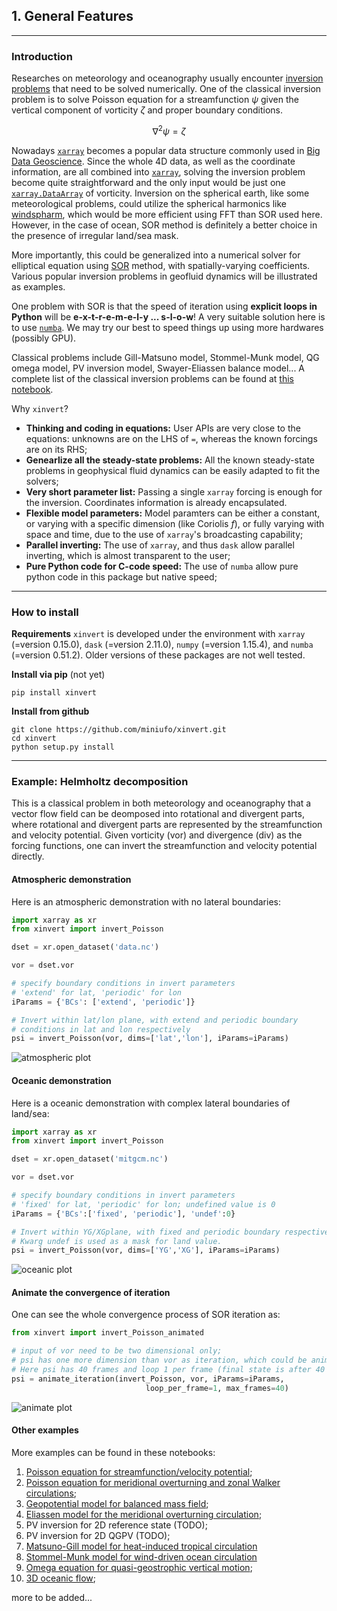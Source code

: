 ## 1. General Features


------------------
### Introduction

Researches on meteorology and oceanography usually encounter [inversion problems](https://doi.org/10.1017/CBO9780511629570) that need to be solved numerically.  One of the classical inversion problem is to solve Poisson equation for a streamfunction $\psi$ given the vertical component of vorticity $\zeta$ and proper boundary conditions.

$$\nabla^2\psi=\zeta$$

Nowadays [`xarray`](http://xarray.pydata.org/en/stable/) becomes a popular data structure commonly used in [Big Data Geoscience](https://pangeo.io/).  Since the whole 4D data, as well as the coordinate information, are all combined into [`xarray`](http://xarray.pydata.org/en/stable/), solving the inversion problem become quite straightforward and the only input would be just one [`xarray.DataArray`](http://xarray.pydata.org/en/stable/) of vorticity.  Inversion on the spherical earth, like some meteorological problems, could utilize the spherical harmonics like [windspharm](https://github.com/ajdawson/windspharm), which would be more efficient using FFT than SOR used here.  However, in the case of ocean, SOR method is definitely a better choice in the presence of irregular land/sea mask.

More importantly, this could be generalized into a numerical solver for elliptical equation using [SOR](https://mathworld.wolfram.com/SuccessiveOverrelaxationMethod.html) method, with spatially-varying coefficients.  Various popular inversion problems in geofluid dynamics will be illustrated as examples.

One problem with SOR is that the speed of iteration using **explicit loops in Python** will be **e-x-t-r-e-m-e-l-y ... s-l-o-w**!  A very suitable solution here is to use [`numba`](https://numba.pydata.org/).  We may try our best to speed things up using more hardwares (possibly GPU).

Classical problems include Gill-Matsuno model, Stommel-Munk model, QG omega model, PV inversion model, Swayer-Eliassen balance model...  A complete list of the classical inversion problems can be found at [this notebook](https://github.com/miniufo/xinvert/blob/master/notebooks/01.%20Introduction%20to%20xinvert.ipynb).

Why `xinvert`?

- **Thinking and coding in equations:** User APIs are very close to the equations: unknowns are on the LHS of `=`, whereas the known forcings are on its RHS;
- **Genearlize all the steady-state problems:** All the known steady-state problems in geophysical fluid dynamics can be easily adapted to fit the solvers;
- **Very short parameter list:** Passing a single `xarray` forcing is enough for the inversion.  Coordinates information is already encapsulated.
- **Flexible model parameters:** Model paramters can be either a constant, or varying with a specific dimension (like Coriolis $f$), or fully varying with space and time, due to the use of `xarray`'s broadcasting capability;
- **Parallel inverting:** The use of `xarray`, and thus `dask` allow parallel inverting, which is almost transparent to the user;
- **Pure Python code for C-code speed:** The use of `numba` allow pure python code in this package but native speed;



------------------
### How to install
**Requirements**
`xinvert` is developed under the environment with `xarray` (=version 0.15.0), `dask` (=version 2.11.0), `numpy` (=version 1.15.4), and `numba` (=version 0.51.2).  Older versions of these packages are not well tested.

**Install via pip** (not yet)
```
pip install xinvert
```

**Install from github**
```
git clone https://github.com/miniufo/xinvert.git
cd xinvert
python setup.py install
```



------------------
### Example: Helmholtz decomposition
This is a classical problem in both meteorology and oceanography that a vector flow field can be deomposed into rotational and divergent parts, where rotational and divergent parts are represented by the streamfunction and velocity potential.  Given vorticity (vor) and divergence (div) as the forcing functions, one can invert the streamfunction and velocity potential directly.

#### Atmospheric demonstration
Here is an atmospheric demonstration with no lateral boundaries:
```python
import xarray as xr
from xinvert import invert_Poisson

dset = xr.open_dataset('data.nc')

vor = dset.vor

# specify boundary conditions in invert parameters
# 'extend' for lat, 'periodic' for lon
iParams = {'BCs': ['extend', 'periodic']}

# Invert within lat/lon plane, with extend and periodic boundary
# conditions in lat and lon respectively
psi = invert_Poisson(vor, dims=['lat','lon'], iParams=iParams)
```
![atmospheric plot](https://raw.githubusercontent.com/miniufo/xinvert/master/pics/atmosExample.png)

#### Oceanic demonstration
Here is a oceanic demonstration with complex lateral boundaries of land/sea:
```python
import xarray as xr
from xinvert import invert_Poisson

dset = xr.open_dataset('mitgcm.nc')

vor = dset.vor

# specify boundary conditions in invert parameters
# 'fixed' for lat, 'periodic' for lon; undefined value is 0
iParams = {'BCs':['fixed', 'periodic'], 'undef':0}

# Invert within YG/XGplane, with fixed and periodic boundary respectively.
# Kwarg undef is used as a mask for land value.
psi = invert_Poisson(vor, dims=['YG','XG'], iParams=iParams)
```
![oceanic plot](https://raw.githubusercontent.com/miniufo/xinvert/master/pics/oceanExample.png)

#### Animate the convergence of iteration
One can see the whole convergence process of SOR iteration as:
```python
from xinvert import invert_Poisson_animated

# input of vor need to be two dimensional only;
# psi has one more dimension than vor as iteration, which could be animated over.
# Here psi has 40 frames and loop 1 per frame (final state is after 40 iterations)
psi = animate_iteration(invert_Poisson, vor, iParams=iParams,
                              loop_per_frame=1, max_frames=40)
```
![animate plot](https://raw.githubusercontent.com/miniufo/xinvert/master/pics/animateConverge.gif)


#### Other examples
More examples can be found in these notebooks:
1.  [Poisson equation for streamfunction/velocity potential](https://github.com/miniufo/xinvert/blob/master/notebooks/02.%20Poisson%20equation%20(horizontal%20case).ipynb);
2.  [Poisson equation for meridional overturning and zonal Walker circulations](https://github.com/miniufo/xinvert/blob/master/notebooks/03.%20Poisson%20equation%20(meridional%20and%20zonal%20cases).ipynb);
3.  [Geopotential model for balanced mass field](https://github.com/miniufo/xinvert/blob/master/notebooks/04.%20Balanced%20mass%20and%20flow%20fields.ipynb);
4.  [Eliassen model for the meridional overturning circulation](https://github.com/miniufo/xinvert/blob/master/notebooks/05.%20Eliassen%20model.ipynb);
5.  PV inversion for 2D reference state (TODO);
6.  PV inversion for 2D QGPV (TODO);
7.  [Matsuno-Gill model for heat-induced tropical circulation](https://github.com/miniufo/xinvert/blob/master/notebooks/08.%20Gill-Matsuno%20model.ipynb)
8.  [Stommel-Munk model for wind-driven ocean circulation](https://github.com/miniufo/xinvert/blob/master/notebooks/09.%20Stommel-Munk%20model.ipynb)
9.  [Omega equation for quasi-geostrophic vertical motion](https://github.com/miniufo/xinvert/blob/master/notebooks/10.%20Omega%20equation.ipynb);
10. [3D oceanic flow](https://github.com/miniufo/xinvert/blob/master/notebooks/11.%203D%20Ocean%20flow.ipynb);

more to be added...
